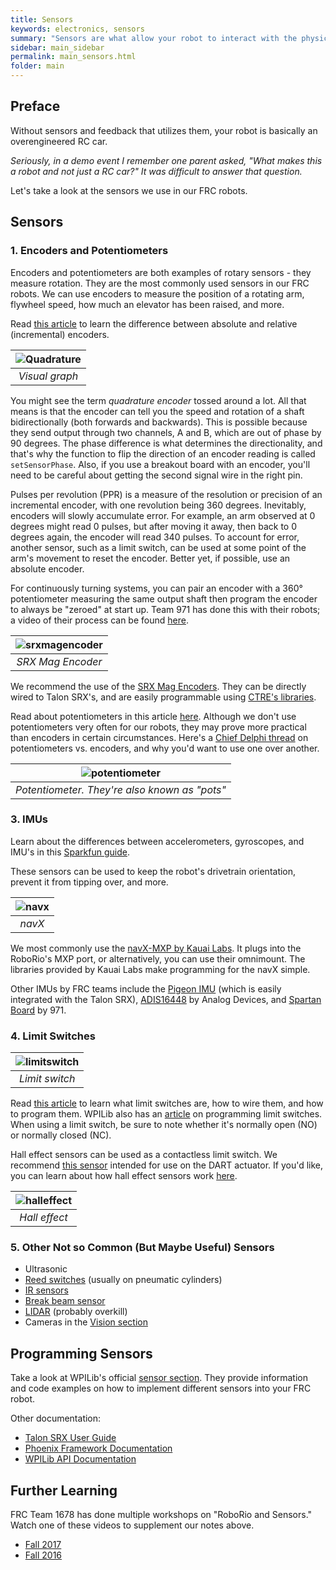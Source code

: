 ```yaml
---
title: Sensors
keywords: electronics, sensors
summary: "Sensors are what allow your robot to interact with the physical world."
sidebar: main_sidebar
permalink: main_sensors.html
folder: main
---
```


## Preface

Without sensors and feedback that utilizes them, your robot is basically an overengineered RC car.

_Seriously, in a demo event I remember one parent asked, "What makes this a robot and not just a RC car?" It was difficult to answer that question._

Let's take a look at the sensors we use in our FRC robots.

## Sensors

### 1. Encoders and Potentiometers

Encoders and potentiometers are both examples of rotary sensors - they measure rotation. They are the most commonly used sensors in our FRC robots. We can use encoders to measure the position of a rotating arm, flywheel speed, how much an elevator has been raised, and more.

Read [this article](http://frc-pdr.readthedocs.io/en/latest/motors/encoders.html) to learn the difference between absolute and relative (incremental) encoders.

|![Quadrature](../../images/main/quadrature.jpg)|
|:---:|
|*Visual graph*|

You might see the term _quadrature encoder_ tossed around a lot. All that means is that the encoder can tell you the speed and rotation of a shaft bidirectionally (both forwards and backwards). This is possible because they send output through two channels, A and B, which are out of phase by 90 degrees. The phase difference is what determines the directionality, and that's why the function to flip the direction of an encoder reading is called `setSensorPhase`. Also, if you use a breakout board with an encoder, you'll need to be careful about getting the second signal wire in the right pin.

Pulses per revolution (PPR) is a measure of the resolution or precision of an incremental encoder, with one revolution being 360 degrees. Inevitably, encoders will slowly accumulate error. For example, an arm observed at 0 degrees might read 0 pulses, but after moving it away, then back to 0 degrees again, the encoder will read 340 pulses. To account for error, another sensor, such as a limit switch, can be used at some point of the arm's movement to reset the encoder. Better yet, if possible, use an absolute encoder.

For continuously turning systems, you can pair an encoder with a 360° potentiometer measuring the same output shaft then program the encoder to always be "zeroed" at start up. Team 971 has done this with their robots; a video of their process can be found [here](https://www.youtube.com/watch?v=Xs4IweRIG5g).

|![srxmagencoder](../../images/main/srxmagencoder.jpg)|
|:---:|
|*SRX Mag Encoder*|

We recommend the use of the [SRX Mag Encoders](http://www.ctr-electronics.com/srx-magnetic-encoder.html). They can be directly wired to Talon SRX's, and are easily programmable using [CTRE's libraries](http://www.ctr-electronics.com/downloads/api/java/html/index.html).

Read about potentiometers in this article [here](http://www.resistorguide.com/potentiometer/). Although we don't use potentiometers very often for our robots, they may prove more practical than encoders in certain circumstances. Here's a [Chief Delphi thread](https://www.chiefdelphi.com/forums/showthread.php?t=100332) on potentiometers vs. encoders, and why you'd want to use one over another.

|![potentiometer](../../images/main/pot.jpg)|
|:---:|
|*Potentiometer. They're also known as "pots"*|

### 3. IMUs

Learn about the differences between accelerometers, gyroscopes, and IMU's in this [Sparkfun guide](https://www.sparkfun.com/pages/accel_gyro_guide).

These sensors can be used to keep the robot's drivetrain orientation, prevent it from tipping over, and more.

|![navx](../../images/main/navx.jpg)|
|:---:|
|*navX*|

We most commonly use the [navX-MXP by Kauai Labs](https://www.kauailabs.com/store/index.php?route=product/product&product_id=56). It plugs into the  RoboRio's MXP port, or alternatively, you can use their omnimount. The libraries provided by Kauai Labs make programming for the navX simple.

Other IMUs by FRC teams include the [Pigeon IMU](http://www.ctr-electronics.com/gadgeteer-imu-module-pigeon.html) (which is easily integrated with the Talon SRX), [ADIS16448](http://www.analog.com/en/products/sensors-mems/inertial-measurement-units/adis16448.html#product-overview) by Analog Devices, and [Spartan Board](https://numato.com/product/mimas-spartan-6-fpga-development-board) by 971.

### 4. Limit Switches

|![limitswitch](../../images/main/limitswitch.jpg)|
|:---:|
|*Limit switch*|

Read [this article](http://frc-pdr.readthedocs.io/en/latest/motors/limitswitch.html) to learn what limit switches are, how to wire them, and how to program them. WPILib also has an [article](http://wpilib.screenstepslive.com/s/currentCS/m/java/l/599744-using-limit-switches-to-control-behavior) on programming limit switches. When using a limit switch, be sure to note whether it's normally open (NO) or normally closed (NC).

Hall effect sensors can be used as a contactless limit switch. We recommend [this sensor](https://www.andymark.com/Electrical-p/am-3313.htm) intended for use on the DART actuator. If you'd like, you can learn about how hall effect sensors work [here](https://www.electronics-tutorials.ws/electromagnetism/hall-effect.html).

|![halleffect](../../images/main/halleffect.gif)|
|:---:|
|*Hall effect*|

### 5. Other Not so Common (But Maybe Useful) Sensors

- Ultrasonic
- [Reed switches](http://www.clippard.com/cms/wiki/magnetic-reed-switches-position-location) (usually on pneumatic cylinders)
- [IR sensors](https://learn.adafruit.com/ir-sensor/overview)
- [Break beam sensor](https://learn.adafruit.com/ir-breakbeam-sensors?view=all)
- [LIDAR](https://www.sparkfun.com/news/2435) (probably overkill)
- Cameras in the [Vision section](/main-vision.html)

## Programming Sensors

Take a look at WPILib's official [sensor section](https://wpilib.screenstepslive.com/s/currentCS/m/java/c/88895). They provide information and code examples on how to implement different sensors into your FRC robot.

Other documentation:
- [Talon SRX User Guide](http://www.ctr-electronics.com/downloads/api/java/html/index.html)
- [Phoenix Framework Documentation](http://www.ctr-electronics.com/downloads/pdf/Talon%20SRX%20Software%20Reference%20Manual-1.pdf)
- [WPILib API Documentation](http://first.wpi.edu/FRC/roborio/release/docs/java/)

## Further Learning

FRC Team 1678 has done multiple workshops on "RoboRio and Sensors." Watch one of these videos to supplement our notes above.
- [Fall 2017](https://www.youtube.com/watch?v=tKSH2k5lTLs)
- [Fall 2016](https://www.youtube.com/watch?v=vhjChjfEvhM)
